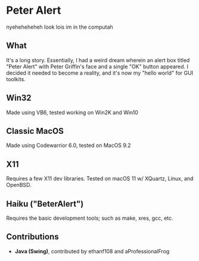 # Peter Alert
nyeheheheheh look lois im in the computah
## What
It's a long story. Essentially, I had a weird dream wherein an alert box titled "Peter Alert" with Peter Griffin's face and a single "OK" button appeared. I decided it needed to become a reality, and it's now my "hello world" for GUI toolkits.

## Win32
Made using VB6, tested working on Win2K and Win10

## Classic MacOS
Made using Codewarrior 6.0, tested on MacOS 9.2

## X11
Requires a few X11 dev libraries. Tested on macOS 11 w/ XQuartz, Linux, and OpenBSD.

## Haiku ("BeterAlert")
Requires the basic development tools; such as make, xres, gcc, etc.

## Contributions
- **Java (Swing)**, contributed by ethanf108 and aProfessionalFrog
